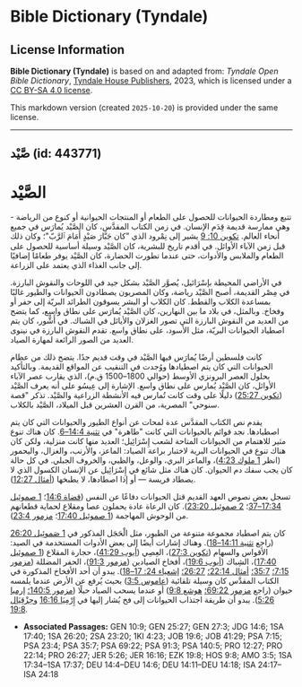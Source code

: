 # Bible Dictionary (Tyndale)

## License Information

**Bible Dictionary (Tyndale)** is based on and adapted from: _Tyndale Open Bible Dictionary_, [Tyndale House Publishers](https://tyndaleopenresources.com/), 2023, which is licensed under a [CC BY-SA 4.0 license](https://creativecommons.org/licenses/by-sa/4.0/legalcode.en).

This markdown version (created `2025-10-20`) is provided under the same license.



--------------------------------

## صَّيْد (id: 443771)

الصَّيْد
========

تتبع ومطاردة الحيوانات للحصول على الطعام أو المنتجات الحيوانية أو كنوع من الرياضة \- وهي ممارسة قديمة قِدَم الإنسان. في زمن الكتاب المقدَّس، كان الصَّيْد يُمارَس في جميع أنحاء العالم. [تكوين 10: 9](https://ref.ly/Gen10:9) يشير إلى نِمْرود الذي "كان جَبَّارَ صَيْدٍ أَمَامَ ٱلرَّبّ"؛ وكان ذلك قبل زمن الآباء الأوائل. في أقدم تاريخ للبشرية، كان الصَّيْد وسيلة أساسية للحصول على الطعام والملابس والأدوات، حتى عندما تطورت الحضارة، كان الصَّيْد يوفر طعامًا إضافيًا إلى جانب الغذاء الذي يعتمد على الزراعة.

في الأراضي المحيطة بإسْرَائيل، يُصوَّر الصَّيْد بشكل جيد في اللوحات والنقوش البارزة. في مِصْر القديمة، أصبح الصَّيْد رياضة، وكان المصريون يصطادون الحيوانات والطيور غالبًا بمساعدة الكلاب والقطط. كان الكلاب أو البشر يسوقون الطرائد البريّة إلى حفر أو وفخاخ. وبالمثل، في بلاد ما بين النهارين، كان الصَّيْد يُمارَس على نطاق واسع، كما يتضح من العديد من النقوش البارزة التي تصور الغزلان والأيائل في الشباك. في أَشُّور، كان يتم اصطياد الحيوانات البريّة، مثل الأسود، على نطاق واسع. تقدم النقوش البارزة في نينوى العديد من الصور الرائعة لمهارة الصياد.

كانت فلسطين أرضًا يُمارَس فيها الصَّيْد في وقت قديم جدًا. يتضح ذلك من عظام الحيوانات التي كان يتم اصطيادها ووُجدت في التنقيب عن المواقع القديمة. وبالتأكيد بحلول العصر البرونزي الأوسط (حوالي 1800–1500 ق.م)، الذي يقارب عصر الآباء الأوائل، كان الصَّيْد يُمارس على نطاق واسع. الإشارة إلى عِيسُو على أنه يعرف الصَّيْد ([تكوين 25:27](https://ref.ly/Gen25:27)) دليلًا على وقت كانت تُمارس فيه الأنشطة الزراعية والصَّيْد. تذكر "قصة سنوحي" المصرية، من القرن العشرين قبل الميلاد، الصَّيْد بالكلاب.

يقدم نص الكتاب المقدَّس عدة لمحات عن أنواع الطيور والحيوانات التي كان يتم اصطيادها. نجد قوائم بالحيوانات التي كانت "طاهرة" في [تثنية 14:4–6](https://ref.ly/Deut14:4-Deut14:6). كان هناك تنوع مثير للاهتمام من الحيوانات المتاحة لشعب إِسْرَائِيل؛ العديد منها كانت منزلية، ولكن كان هناك تنوع في الحيوانات البرية لاختبار براعة الصياد: الماعز، والأرنب، والغزال، واليحمور (انظر [1 ملوك 4:23](https://ref.ly/1Kgs4:23))، والماعز البري، والوعل، والظبي، والخروف الجبلي. في كل حالة كان يجب سفك دم الحيوان. كان هناك مثل شائع في إِسْرَائِيل عن الإنسان الكسول الذي لا يصطاد فريسة — أو إذا اصطادها، لا يطبخها ([أمثال 12:27](https://ref.ly/Prov12:27)).

تسجل بعض نصوص العهد القديم قتل الحيوانات دفاعًا عن النفس ([قضاة 14:6](https://ref.ly/Judg14:6)؛ [1 صموئيل 17:34–37](https://ref.ly/1Sam17:34-1Sam17:37)؛ [2 صموئيل 23:20](https://ref.ly/2Sam23:20)). كان الرعاة عادة يحملون عصا ومقلاع لحماية قطعانهم من الوحوش المهاجمة ([1 صموئيل 17:40](https://ref.ly/1Sam17:40)؛ [مزمور 23:4](https://ref.ly/Ps23:4)).

كان يتم اصطياد مجموعة متنوعة من الطيور، مثل الْحَجَل المذكور في [1 صَموئِيل 26:20](https://ref.ly/1Sam26:20) (راجع [تثنية 14:11–18](https://ref.ly/Deut14:11-Deut14:18)). وهناك إشارات أيضًا إلى بعض الأدوات المستخدمة في الصيد: الأقواس والسهام ([تكوين 27:3](https://ref.ly/Gen27:3))، العِصِي ([أيوب 41:29](https://ref.ly/Job41:29))، حجارة المقلاع ([1 صموئيل 17:40](https://ref.ly/1Sam17:40))، الشِباك ([أيوب 19:6](https://ref.ly/Job19:6))، أفخاخ الصيادين ([مزمور 91:3](https://ref.ly/Ps91:3))، الحفر المضللة ([مزمور 7:15؛](https://ref.ly/Ps7:15) [35:7؛](https://ref.ly/Ps35:7) [أمثال 22:14؛](https://ref.ly/Prov22:14) [26:27؛](https://ref.ly/Prov26:27) [إشعياء 24: 17–18](https://ref.ly/Isa24:17-Isa24:18)). يبدو أن أحد الأفخاخ المذكورة في الكتاب المقدَّس كان وسيلة تلقائية ([عاموس 3:5](https://ref.ly/Amos3:5)) بحيث يُرفع عن الأرض عندما يلمسه حيوان (راجع [مزمور 69:22؛](https://ref.ly/Ps69:22) [هوشع 9:8](https://ref.ly/Hos9:8)) أو عندما يسحب الصياد حبلًا ([مزمور 140:5؛](https://ref.ly/Ps140:5) [إرميا 5:26](https://ref.ly/Jer5:26)). يبدو أن طريقة اجتذاب الحيوانات إلى فخ يُشار إليها في [إِرْمِيَا 16:16](https://ref.ly/Jer16:16) و[حِزْقِيَال 19:8](https://ref.ly/Ezek19:8).

* **Associated Passages:** GEN 10:9; GEN 25:27; GEN 27:3; JDG 14:6; 1SA 17:40; 1SA 26:20; 2SA 23:20; 1KI 4:23; JOB 19:6; JOB 41:29; PSA 7:15; PSA 23:4; PSA 35:7; PSA 69:22; PSA 91:3; PSA 140:5; PRO 12:27; PRO 22:14; PRO 26:27; JER 5:26; JER 16:16; EZK 19:8; HOS 9:8; AMO 3:5; 1SA 17:34–1SA 17:37; DEU 14:4–DEU 14:6; DEU 14:11–DEU 14:18; ISA 24:17–ISA 24:18

